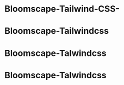 # Bloomscape-Tailwind-CSS-
# Bloomscape-Tailwindcss
# Bloomscape-Talwindcss
# Bloomscape-Talwindcss
